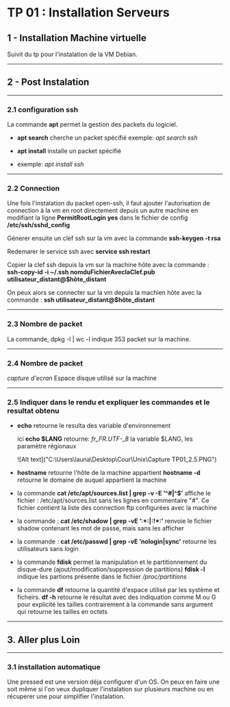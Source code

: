 # TP 01 : Installation Serveurs

## 1 - Installation Machine virtuelle
Suivit du tp pour l'instalation de la VM Debian.
_____
## 2 - Post Instalation
___________________
### 2.1 configuration ssh
La commande **apt** permet la gestion des packets du logiciel.

 - **apt search** cherche un packet spécifié 
exemple: *apt search ssh*

 - **apt install** installe un packet spécifié
 - exemple:  *apt install ssh*
_____________
 ### 2.2 Connection

Une fois l'instalation du packet open-ssh, il faut ajouter l'autorisation de connection à la vm en root directement depuis un autre machine en modifiant la ligne **PermitRootLogin yes** dans le fichier de config **/etc/ssh/sshd_config**

Génerer ensuite un clef ssh sur la vm 
avec la commande **ssh-keygen -t rsa**

Redemarer le service ssh avec **service ssh restart**

Copier la clef ssh depuis la vm sur la machine hôte avec la commande :
 **ssh-copy-id -i ~/.ssh nomduFichierAveclaClef.pub utilisateur_distant@$hôte_distant**

On peux alors se connecter sur la vm depuis la machien hôte avec la commande 
: **ssh utilisateur_distant@$hôte_distant**
______________________________
 ### 2.3 Nombre de packet
La commande, dpkg -l | wc -l indique 353 packet sur la machine.
__________________________
 ### 2.4 Nombre de packet

*capture d'ecran*
Espace disque utilisé sur la machine
_____________________________

### 2.5 Indiquer dans le rendu et expliquer les commandes et le resultat obtenu

- **echo** retourne le resulta des variable d'environnement
  
   ici **echo $LANG** retourne: *fr_FR.UTF-_8* la variable $LANG, les paramètre régionaux

   ![Alt text]("C:\Users\launa\Desktop\Cour\Unix\Capture TP01_2.5.PNG")

- **hostname** retourne l'hôte de la machine appartient
  **hostname -d** retourne le domaine de auquel appartient la machine

- la commande **cat /etc/apt/sources.list | grep -v -E ’^#|^$’**  affiche le fichier : /etc/apt/sources.list sans les lignes en commentaire "#". Ce fichier contient la liste des connection ftp configurées avec la machine

- la commande : **cat /etc/shadow | grep -vE ’:\*:|:!\*:’** renvoie le fichier shadow contenant les mot de passe, mais sans les afficher
- la commande : **cat /etc/passwd | grep -vE ’nologin|sync’** retourne les utilisateurs sans login

- la commande **fdisk** permet la manipulation et le partitionnement du disque-dure (ajout/modification/suppression de partitions)
  **fdisk -l** indique les partions présente dans le fichier */proc/partitions*

- la commande **df** retourne la quantité d'espace utilisé par les système et ficheirs. 
**df -h** retourne le résultat avec des indiquation comme M ou G  pour explicité les tailles contrairement à la commande sans argument qui retourne les tailles en octets

_____

## 3. Aller plus Loin
___
### 3.1 installation automatique

Une pressed est une version déja configurer d'un OS. On peux en faire une soit même si l'on veux dupliquer l'instalation sur plusieurs machine ou en récuperer une pour simplifier l'instalation.